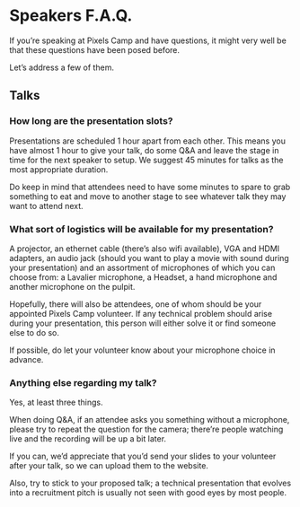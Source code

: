 # Speakers F.A.Q.

If you’re speaking at Pixels Camp and have questions, it might very well be that these questions have been posed before.

Let’s address a few of them.

## Talks

### How long are the presentation slots?

Presentations are scheduled 1 hour apart from each other. This means you have almost 1 hour to give your talk, do some Q&A and leave the stage in time for the next speaker to setup. We suggest 45 minutes for talks as the most appropriate duration.

Do keep in mind that attendees need to have some minutes to spare to grab something to eat and move to another stage to see whatever talk they may want to attend next.

### What sort of logistics will be available for my presentation?

A projector, an ethernet cable (there’s also wifi available), VGA and HDMI adapters, an audio jack (should you want to play a movie with sound during your presentation) and an assortment of microphones of which you can choose from: a Lavalier microphone, a Headset, a hand microphone and another microphone on the pulpit.

Hopefully, there will also be attendees, one of whom should be your appointed Pixels Camp volunteer. If any technical problem should arise during your presentation, this person will either solve it or find someone else to do so.

If possible, do let your volunteer know about your microphone choice in advance.

### Anything else regarding my talk?

Yes, at least three things.

When doing Q&A, if an attendee asks you something without a microphone, please try to repeat the question for the camera; there’re people watching live and the recording will be up a bit later.

If you can, we’d appreciate that you’d send your slides to your volunteer after your talk, so we can upload them to the website.

Also, try to stick to your proposed talk; a technical presentation that evolves into a recruitment pitch is usually not seen with good eyes by most people.
